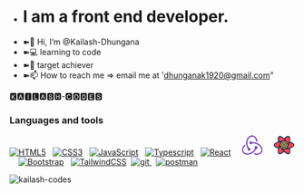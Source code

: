 - <h1>I am a front end developer.</h1>
- ➽👋 Hi, I’m @Kailash-Dhungana
- ➽💻 learning to code
- ➽🏹 target achiever
- ➽📫 How to reach me => email me at 'dhunganak1920@gmail.com"

<!---
Kailash-Codes/Kailash-Codes is a ✨ special ✨ repository because its `README.md` (this file) appears on your GitHub profile.
You can click the Preview link to take a look at your changes.
--->
<hello style="display:none">welcome to my repo!</hello>

🅺🅰🅸🅻🅰🆂🅷-🅲🅾🅳🅴🆂

<h3>Languages and tools</h3>
<p align="left">
<a href="https://developer.mozilla.org/en-US/docs/Glossary/HTML5" target="_blank" rel="noreferrer"><img src="https://raw.githubusercontent.com/danielcranney/readme-generator/main/public/icons/skills/html5-colored.svg" width="36" height="36" alt="HTML5" /></a> &nbsp;
<a href="https://www.w3.org/TR/CSS/#css" target="_blank" rel="noreferrer"><img src="https://raw.githubusercontent.com/danielcranney/readme-generator/main/public/icons/skills/css3-colored.svg" width="36" height="36" alt="CSS3" /></a> &nbsp;
 <a href="https://developer.mozilla.org/en-US/docs/Web/JavaScript" target="_blank" rel="noreferrer"><img src="https://raw.githubusercontent.com/danielcranney/readme-generator/main/public/icons/skills/javascript-colored.svg" width="36" height="36" alt="JavaScript" /></a> &nbsp;
 <a href="https://www.typescriptlang.org/" target="_blank" rel="noreferrer"><img src="https://raw.githubusercontent.com/danielcranney/readme-generator/main/public/icons/skills/typescript-colored.svg" width="36" height="36" alt="Typescript" /></a> &nbsp;
<a href="https://reactjs.org/" target="_blank" rel="noreferrer"><img src="https://raw.githubusercontent.com/danielcranney/readme-generator/main/public/icons/skills/react-colored.svg" width="36" height="36" alt="React" /></a> &nbsp; <a href="https://sass-lang.com/" target="_blank" rel="noreferrer"></a> &nbsp;
 <a href="https://redux.js.org/" target="_blank" rel="noreferrer"><img src="https://raw.githubusercontent.com/devicons/devicon/master/icons/redux/redux-original.svg" width="36" height="36" alt="Redux" /></a> &nbsp; <a href="https://sass-lang.com/" target="_blank" rel="noreferrer"></a> &nbsp;
 <a href="https://tanstack.com/query/v3/" target="_blank" rel="noreferrer"><img src="https://raw.githubusercontent.com/TanStack/query/ab69d83add3779d1bb7e0443bd24a75b623e137c/media/emblem-light.svg" width="36" height="36" alt="React Query" /></a> &nbsp; <a href="https://sass-lang.com/" target="_blank" rel="noreferrer"></a> &nbsp;
 <a href="https://getbootstrap.com/" target="_blank" rel="noreferrer"><img src="https://raw.githubusercontent.com/danielcranney/readme-generator/main/public/icons/skills/bootstrap-colored.svg" width="36" height="36" alt="Bootstrap" /></a> &nbsp; <a href="https://tailwindcss.com/" target="_blank" rel="noreferrer"><img src="https://raw.githubusercontent.com/danielcranney/readme-generator/main/public/icons/skills/tailwindcss-colored.svg" width="36" height="36" alt="TailwindCSS" /></a>&nbsp;
 <a href="https://git-scm.com/" target="_blank" rel="noreferrer"> <img src="https://www.vectorlogo.zone/logos/git-scm/git-scm-icon.svg" alt="git" width="40" height="40"/> </a>&nbsp;
<a href="https://postman.com" target="_blank" rel="noreferrer"> <img src="https://www.vectorlogo.zone/logos/getpostman/getpostman-icon.svg" alt="postman" width="40" height="40"/> </a>


<p><img align="left" src="https://github-readme-stats.vercel.app/api/top-langs/?username=kailash-codes&layout=compact&exclude_repo=activator&exclude_language=python" alt="kailash-codes"/></p>

